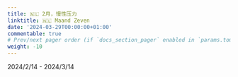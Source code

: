 ```yaml
---
title: 🇳🇱 2月，慢性压力
linktitle: 🇳🇱 Maand Zeven
date: '2024-03-29T00:00:00+01:00'
commentable: true
# Prev/next pager order (if `docs_section_pager` enabled in `params.toml`)
weight: -10
---
```


2024/2/14 - 2024/3/14